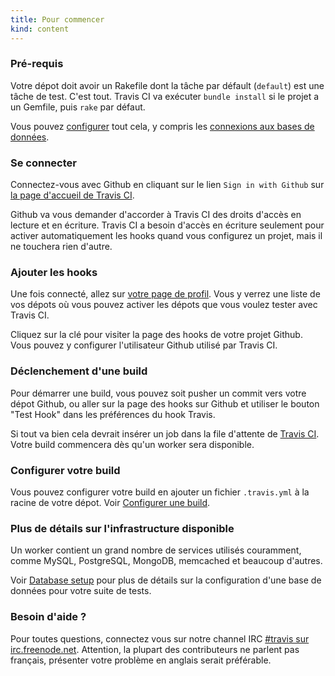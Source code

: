 ```yaml
---
title: Pour commencer
kind: content
---
```


<h3>Pré-requis</h3>

Votre dépot doit avoir un Rakefile dont la tâche par défault (`default`) est une tâche de test. C'est tout. Travis CI va exécuter `bundle install` si le projet a un Gemfile, puis `rake` par défaut.

Vous pouvez <a href="/fr/docs/user/build-configuration/">configurer</a> tout cela, y compris les <a href="/fr/docs/user/database-setup/">connexions aux bases de données</a>.

<h3>Se connecter</h3>

Connectez-vous avec Github en cliquant sur le lien `Sign in with Github` sur <a href="http://travis-ci.org">la page d'accueil de Travis CI</a>.

Github va vous demander d'accorder à Travis CI des droits d'accès en lecture et en écriture. Travis CI a besoin d'accès en écriture seulement pour activer automatiquement les hooks quand vous configurez un projet, mais il ne touchera rien d'autre.

<h3>Ajouter les hooks</h3>

Une fois connecté, allez sur <a href="http://travis-ci.org/profile">votre page de profil</a>. Vous y verrez une liste de vos dépots où vous pouvez activer les dépots que vous voulez tester avec Travis CI.

Cliquez sur la clé pour visiter la page des hooks de votre projet Github. Vous pouvez y configurer l'utilisateur Github utilisé par Travis CI.

<h3>Déclenchement d'une build</h3>

Pour démarrer une build, vous pouvez soit pusher un commit vers votre dépot Github, ou aller sur la page des hooks sur Github et utiliser le bouton "Test Hook" dans les préférences du hook Travis.

Si tout va bien cela devrait insérer un job dans la file d'attente de <a href="http://travis-ci.org">Travis CI</a>. Votre build commencera dès qu'un worker sera disponible.

<h3>Configurer votre build</h3>

Vous pouvez configurer votre build en ajouter un fichier `.travis.yml` à la racine de votre dépot. Voir <a href="/docs/user/build-configuration/">Configurer une build</a>.

<h3>Plus de détails sur l'infrastructure disponible</h3>

Un worker contient un grand nombre de services utilisés couramment, comme MySQL, PostgreSQL, MongoDB, memcached et beaucoup d'autres.

Voir <a href="/fr/docs/user/database-setup/">Database setup</a> pour plus de détails sur la configuration d'une base de données pour votre suite de tests.

<h3>Besoin d'aide ?</h3>

Pour toutes questions, connectez vous sur notre channel IRC <a href="irc://irc.freenode.net#travis">#travis sur irc.freenode.net</a>. Attention, la plupart des contributeurs ne parlent pas français, présenter votre problème en anglais serait préférable.
